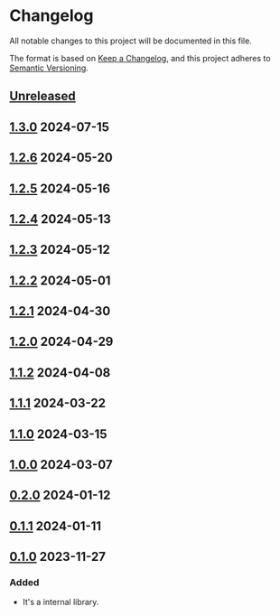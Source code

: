 # Changelog

All notable changes to this project will be documented in this file.

The format is based on [Keep a Changelog](https://keepachangelog.com/en/1.0.0/),
and this project adheres to [Semantic Versioning](https://semver.org/spec/v2.0.0.html).

## [Unreleased]

## [1.3.0] 2024-07-15

## [1.2.6] 2024-05-20

## [1.2.5] 2024-05-16

## [1.2.4] 2024-05-13

## [1.2.3] 2024-05-12

## [1.2.2] 2024-05-01

## [1.2.1] 2024-04-30

## [1.2.0] 2024-04-29

## [1.1.2] 2024-04-08

## [1.1.1] 2024-03-22

## [1.1.0] 2024-03-15

## [1.0.0] 2024-03-07

## [0.2.0] 2024-01-12

## [0.1.1] 2024-01-11

## [0.1.0] 2023-11-27

### Added

- It's a internal library.

[unreleased]: https://github.com/subquery/network-support/compare/v1.3.0...HEAD
[1.3.0]: https://github.com/subquery/network-support/releases/tag/v1.3.0
[1.2.6]: https://github.com/subquery/network-support/releases/tag/v1.2.6
[1.2.5]: https://github.com/subquery/network-support/releases/tag/v1.2.5
[1.2.4]: https://github.com/subquery/network-support/releases/tag/v1.2.4
[1.2.3]: https://github.com/subquery/network-support/releases/tag/v1.2.3
[1.2.2]: https://github.com/subquery/network-support/releases/tag/v1.2.2
[1.2.1]: https://github.com/subquery/network-support/releases/tag/v1.2.1
[1.2.0]: https://github.com/subquery/network-support/releases/tag/v1.2.0
[1.1.2]: https://github.com/subquery/network-support/releases/tag/v1.1.2
[1.1.1]: https://github.com/subquery/network-support/releases/tag/v1.1.1
[1.1.0]: https://github.com/subquery/network-support/releases/tag/v1.1.0
[1.0.0]: https://github.com/subquery/network-support/releases/tag/v1.0.0
[0.2.0]: https://github.com/subquery/network-support/releases/tag/v0.2.0
[0.1.1]: https://github.com/subquery/network-support/releases/tag/v0.1.1
[0.1.0]: https://github.com/subquery/network-support/releases/tag/v0.1.0
